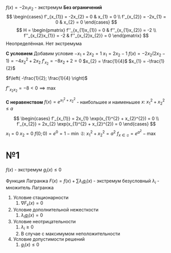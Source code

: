 $f(x) = -2x_{1}x_{2}$ - экстремум
**Без ограничений**
$$
\begin{cases}
f'_{x_{1}} = -2x_{2} = 0 & x_{1} = 0 \\
f'_{x_{2}} = -2x_{1} = 0 & x_{2} = 0
\end{cases}
$$
$$
H = \begin{pmatrix}
f''_{x_{1}x_{1}} = 0 & f''_{x_{1}x_{2}} = -2 \\
f''_{x_{2}x_{1}} = -2 & f''_{x_{2}x_{2}} = 0
\end{pmatrix}
$$
Неопределённая.
Нет экстремума

**С условием**
Добавим условие $-x_{1} + 2x_{2} = 1$
$x_{1} = 2x_{2} - 1$
$f(x) = -2x_{2}\left( 2x_{2} - 1 \right) = -4x_{2}^{2} + 2x_{2}$
$f'_{x_{2}} = -8x_{2} + 2 = 0$
$x_{2} = \frac{1}{4}$
$x_{1} = -\frac{1}{2}$

$f\left( -\frac{1}{2}; \frac{1}{4} \right)$

$f''_{x_{2}x_{2}} = -8 < 0 \implies \max$

**С неравенством**
$f(x) = e^{x_{1}^{2} + x_{2}^{2}}$ - наибольшее и наименьшее
$x:\ x_{1}^{2} + x_{2}^{2} \leq a$

$$
\begin{cases}
f'_{x_{1}} = 2x_{1} \exp(x_{1}^{2} + x_{2}^{2}) = 0 \\
f'_{x_{2}} = 2x_{2} \exp(x_{1}^{2} + x_{2}^{2}) = 0
\end{cases}
$$
$x_{1} = 0$
$x_{2} = 0$
$f(0; 0) = e^{0} = 1 - \min$
$\mathfrak{S}:\ x_{1}^{2} + x_{2}^{2} = a^{2}$
$f_{x \in \mathfrak{S}}= e^{a^{2}} - \max$



# №1
$f(x)$ - экстремум
$g_{i}(x) \leq 0$

Функция Лагранжа
	$F(x) = f(x) + \sum \lambda_{i}g_{i}(x)$ - экстремум безусловный
	$\lambda_i$ - множитель Лагранжа

1. Условие стационарности
	1. $\nabla F_{x}(x) = 0$
2. Условие дополнительной нежесткости
	1. $\lambda_{i}g_{i}(x) = 0$
3. Условие неотрицательности
	1. $\lambda_{i} \geq 0$
	2. В случае с максимумом неположительности
4. Условие допустимости решений
	1. $g_{i}(x) \leq 0$